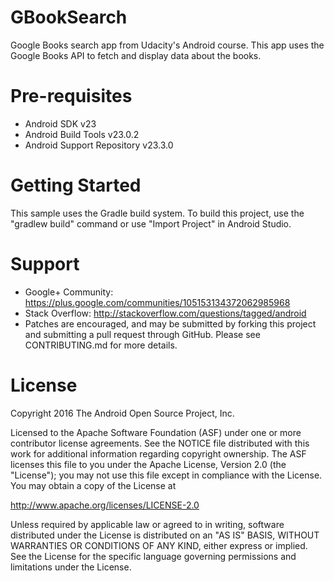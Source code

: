 # GBookSearch
Google Books search app from Udacity's Android course. This app uses the Google Books API to fetch and display data about the books.

# Pre-requisites

* Android SDK v23
* Android Build Tools v23.0.2
* Android Support Repository v23.3.0

# Getting Started

This sample uses the Gradle build system. To build this project, use the "gradlew build" command or use "Import Project" in Android Studio.

# Support

* Google+ Community: https://plus.google.com/communities/105153134372062985968
* Stack Overflow: http://stackoverflow.com/questions/tagged/android
* Patches are encouraged, and may be submitted by forking this project and submitting a pull request through GitHub. Please see CONTRIBUTING.md for more details.

# License

Copyright 2016 The Android Open Source Project, Inc.

Licensed to the Apache Software Foundation (ASF) under one or more contributor license agreements. See the NOTICE file distributed with this work for additional information regarding copyright ownership. The ASF licenses this file to you under the Apache License, Version 2.0 (the "License"); you may not use this file except in compliance with the License. You may obtain a copy of the License at

http://www.apache.org/licenses/LICENSE-2.0

Unless required by applicable law or agreed to in writing, software distributed under the License is distributed on an "AS IS" BASIS, WITHOUT WARRANTIES OR CONDITIONS OF ANY KIND, either express or implied. See the License for the specific language governing permissions and limitations under the License.
